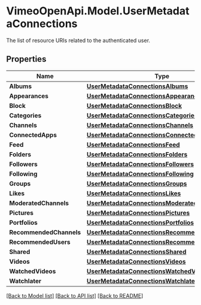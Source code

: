 # VimeoOpenApi.Model.UserMetadataConnections
The list of resource URIs related to the authenticated user.
## Properties

Name | Type | Description | Notes
------------ | ------------- | ------------- | -------------
**Albums** | [**UserMetadataConnectionsAlbums**](UserMetadataConnectionsAlbums.md) |  | 
**Appearances** | [**UserMetadataConnectionsAppearances**](UserMetadataConnectionsAppearances.md) |  | 
**Block** | [**UserMetadataConnectionsBlock**](UserMetadataConnectionsBlock.md) |  | 
**Categories** | [**UserMetadataConnectionsCategories**](UserMetadataConnectionsCategories.md) |  | 
**Channels** | [**UserMetadataConnectionsChannels**](UserMetadataConnectionsChannels.md) |  | 
**ConnectedApps** | [**UserMetadataConnectionsConnectedApps**](UserMetadataConnectionsConnectedApps.md) |  | 
**Feed** | [**UserMetadataConnectionsFeed**](UserMetadataConnectionsFeed.md) |  | 
**Folders** | [**UserMetadataConnectionsFolders**](UserMetadataConnectionsFolders.md) |  | 
**Followers** | [**UserMetadataConnectionsFollowers**](UserMetadataConnectionsFollowers.md) |  | 
**Following** | [**UserMetadataConnectionsFollowing**](UserMetadataConnectionsFollowing.md) |  | 
**Groups** | [**UserMetadataConnectionsGroups**](UserMetadataConnectionsGroups.md) |  | 
**Likes** | [**UserMetadataConnectionsLikes**](UserMetadataConnectionsLikes.md) |  | 
**ModeratedChannels** | [**UserMetadataConnectionsModeratedChannels**](UserMetadataConnectionsModeratedChannels.md) |  | 
**Pictures** | [**UserMetadataConnectionsPictures**](UserMetadataConnectionsPictures.md) |  | 
**Portfolios** | [**UserMetadataConnectionsPortfolios**](UserMetadataConnectionsPortfolios.md) |  | 
**RecommendedChannels** | [**UserMetadataConnectionsRecommendedChannels**](UserMetadataConnectionsRecommendedChannels.md) |  | 
**RecommendedUsers** | [**UserMetadataConnectionsRecommendedUsers**](UserMetadataConnectionsRecommendedUsers.md) |  | 
**Shared** | [**UserMetadataConnectionsShared**](UserMetadataConnectionsShared.md) |  | 
**Videos** | [**UserMetadataConnectionsVideos**](UserMetadataConnectionsVideos.md) |  | 
**WatchedVideos** | [**UserMetadataConnectionsWatchedVideos**](UserMetadataConnectionsWatchedVideos.md) |  | 
**Watchlater** | [**UserMetadataConnectionsWatchlater**](UserMetadataConnectionsWatchlater.md) |  | 

[[Back to Model list]](../README.md#documentation-for-models) [[Back to API list]](../README.md#documentation-for-api-endpoints) [[Back to README]](../README.md)

